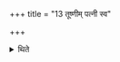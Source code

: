 +++
title = "13 तूष्णीम् पत्नी स्व"

+++

<details><summary>थिते</summary>

13. The wife of the sacrificer drinks (the fast-milk) silently (without any formula) in her own place.
</details>
